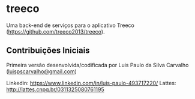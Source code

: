 # treeco

Uma back-end de serviços para o aplicativo Treeco (https://github.com/treeco2013/treeco).

## Contribuições Iniciais

Primeira versão desenvolvida/codificada por Luis Paulo da Silva Carvalho (luispscarvalho@gmail.com)

Linkedin: https://www.linkedin.com/in/luis-paulo-493717220/
Lattes: http://lattes.cnpq.br/0311325080761195